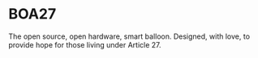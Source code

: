 # BOA27
The open source, open hardware, smart balloon. Designed, with love, to provide hope for those living under Article 27.
